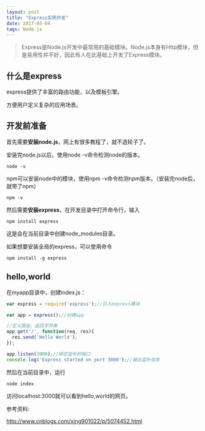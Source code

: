 ```yaml
---
layout: post
title: "Express实例开发"
date: 2017-05-04
tags: Node.js
---
```


> Express是Node.js开发中最常用的基础模块。Node.js本身有Http模块，但是易用性并不好，因此有人在此基础上开发了Express模块。

## 什么是express

express提供了丰富的路由功能，以及模板引擎。

方便用户定义复杂的应用场景。

## 开发前准备

首先需要**安装node.js**，网上有很多教程了，就不造轮子了。

安装完node.js以后，使用node -v命令检测node的版本。

```
node -v
```

npm可以安装node中的模块，使用npm -v命令检测npm版本。（安装完node后，就带了npm）

```
npm -v
```

然后需要**安装express**，在开发目录中打开命令行，输入

```
npm install express
```

这是会在当前目录中创建node_modules目录。

如果想要安装全局的express，可以使用命令

```
npm install -g express
```



## hello,world

在myapp目录中，创建index.js：

```javascript
var express = require('express');//引入express模块

var app = express();//创建app

//定义路由，返回字符串
app.get('/', function(req, res){
  res.send('Hello World');
});

app.listen(3000);//绑定监听的端口
console.log('Express started on port 3000');//输出监听信息
```



然后在当前目录中，运行

```
node index
```

访问localhost:3000就可以看到hello,world的网页。



参考资料:

http://www.cnblogs.com/xing901022/p/5074452.html